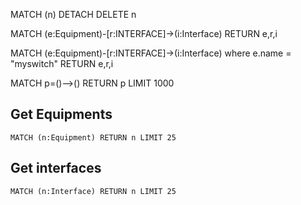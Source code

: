 MATCH (n) DETACH DELETE n

MATCH (e:Equipment)-[r:INTERFACE]->(i:Interface) RETURN e,r,i

MATCH (e:Equipment)-[r:INTERFACE]->(i:Interface) where e.name = "myswitch" RETURN e,r,i

MATCH p=()-->() RETURN p LIMIT 1000

## Get Equipments
```
MATCH (n:Equipment) RETURN n LIMIT 25
```

## Get interfaces
```
MATCH (n:Interface) RETURN n LIMIT 25
```

